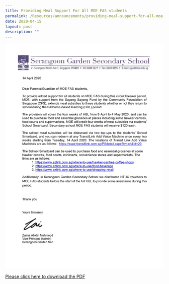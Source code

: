 ```yaml
---
title: Providing Meal Support For All MOE FAS students
permalink: /Resources/announcements/providing-meal-support-for-all-moe-fas-students/
date: 2020-04-15
layout: post
description: ""
---
```

![](/images/For-PG-Providing-Meal-Support-For-All-MOE-FAS-students_page-0001.jpg)


<a href="/files/Announcement/Providing-Meal-Support-For-All-MOE-FAS-students.pdf">Please click here to download the PDF</a>